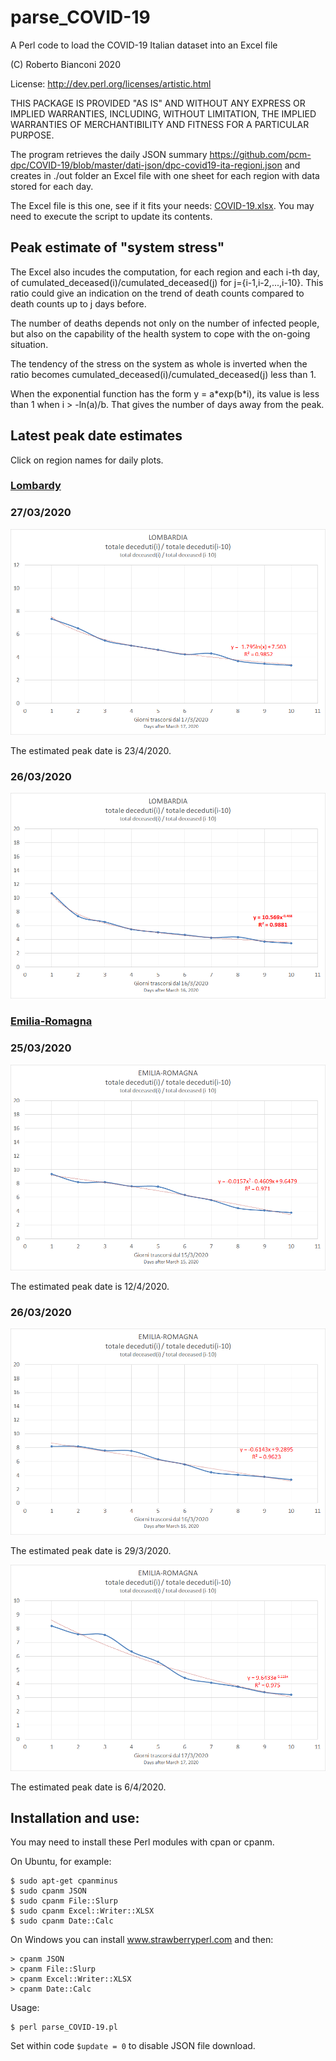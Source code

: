 # parse_COVID-19
A Perl code to load the COVID-19 Italian dataset into an Excel file

(C) Roberto Bianconi 2020 

License: http://dev.perl.org/licenses/artistic.html

THIS PACKAGE IS PROVIDED "AS IS" AND WITHOUT ANY EXPRESS OR
IMPLIED WARRANTIES, INCLUDING, WITHOUT LIMITATION, THE IMPLIED
WARRANTIES OF MERCHANTIBILITY AND FITNESS FOR A PARTICULAR PURPOSE.


The program retrieves the daily JSON summary https://github.com/pcm-dpc/COVID-19/blob/master/dati-json/dpc-covid19-ita-regioni.json and creates in ./out folder an Excel file with one sheet for each region with data stored for each day.


The Excel file is this one, see if it fits your needs: [COVID-19.xlsx](./out/COVID-19.xlsx). You may need to execute the script to update its contents.

## Peak estimate of "system stress"

The Excel also incudes the computation, for each region and each i-th day, of cumulated_deceased(i)/cumulated_deceased(j) for j={i-1,i-2,...,i-10}. This ratio could give an indication on the trend of death counts compared to death counts up to j days before. 

The number of deaths depends not only on the number of infected people, but also on the capability of the health system to cope with the on-going situation.

The tendency of the stress on the system as whole is inverted when the ratio becomes cumulated_deceased(i)/cumulated_deceased(j) less than 1.

When the exponential function has the form y = a\*exp(b\*i), its value is less than 1 when i > -ln(a)/b. That gives the number of days away from the peak.

## Latest peak date estimates

Click on region names for daily plots.

### [Lombardy](lombardia/README.md)

### 27/03/2020

![Fitting 27/03/2020](lombardia/lombardia_j10_20200327_xa.png)

The estimated peak date is 23/4/2020.

### 26/03/2020

![Fitting 25/03/2020](lombardia/lombardia_j10_20200326_xa.png)


### [Emilia-Romagna](emilia_romagna/README.md)


### 25/03/2020

![Fitting 25/03/2020](emilia_romagna/emilia_romagna_j10_20200325_x2.png)

The estimated peak date is 12/4/2020.

### 26/03/2020

![Fitting 26/03/2020](emilia_romagna/emilia_romagna_j10_20200326_x.png)

The estimated peak date is 29/3/2020.

![Fitting 27/03/2020](emilia_romagna/emilia_romagna_j10_20200327_exp.png)

The estimated peak date is 6/4/2020.

## Installation and use:

You may need to install these Perl modules with cpan or cpanm. 

On Ubuntu, for example:
```
$ sudo apt-get cpanminus
$ sudo cpanm JSON
$ sudo cpanm File::Slurp
$ sudo cpanm Excel::Writer::XLSX
$ sudo cpanm Date::Calc
```
On Windows you can install www.strawberryperl.com and then:
```
> cpanm JSON
> cpanm File::Slurp
> cpanm Excel::Writer::XLSX
> cpanm Date::Calc
```

Usage:
```
$ perl parse_COVID-19.pl
```

Set within code `$update = 0` to disable JSON file download.

